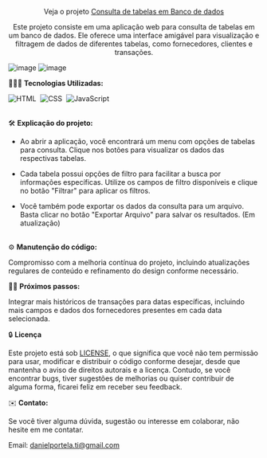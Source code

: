 <div align="center">

Veja o projeto <a href="https://bancodedadosjs.netlify.app/">Consulta de tabelas em Banco de dados</a>

<p>Este projeto consiste em uma aplicação web para consulta de tabelas em um banco de dados. Ele oferece uma interface amigável para visualização e filtragem de dados de diferentes tabelas, como fornecedores, clientes e transações.</p>
</div>

![image](https://github.com/daniel-portela/consulta-banco-de-dados/assets/110783805/5e836db5-2293-402e-9d8d-cabc65e63087)
![image](https://github.com/daniel-portela/consulta-banco-de-dados/assets/110783805/e05dcd35-d5b7-4e7d-a366-051c7ad10f24)

👨🏼‍💻 <b>Tecnologias Utilizadas:</b>


![HTML](https://img.shields.io/badge/-HTML-0D1117?style=for-the-badge&logo=html5&labelColor=0D1117)&nbsp;
![CSS](https://img.shields.io/badge/-CSS-0D1117?style=for-the-badge&logo=CSS3&logoColor=blue&labelColor=0D1117)&nbsp;
![JavaScript](https://img.shields.io/badge/-javascript-0D1117?style=for-the-badge&logo=javascript&logoColor=yellow&labelColor=0D1117)&nbsp;
<br><br>


🛠️ <b>Explicação do projeto: </b>

- Ao abrir a aplicação, você encontrará um menu com opções de tabelas para consulta. Clique nos botões para visualizar os dados das respectivas tabelas.

- Cada tabela possui opções de filtro para facilitar a busca por informações específicas. Utilize os campos de filtro disponíveis e clique no botão "Filtrar" para aplicar os filtros.

- Você também pode exportar os dados da consulta para um arquivo. Basta clicar no botão "Exportar Arquivo" para salvar os resultados. (Em atualização)<br><br>

⚙️ <b>Manutenção do código:</b>

Compromisso com a melhoria contínua do projeto, incluindo atualizações regulares de conteúdo e refinamento do design conforme necessário.

🕵🏻 <b>Próximos passos:</b>

Integrar mais históricos de transações para datas específicas, incluindo mais campos e dados dos fornecedores presentes em cada data selecionada.

🔒 <b>Licença</b>

Este projeto está sob [LICENSE](LICENSE), o que significa que você não tem permissão para usar, modificar e distribuir o código conforme desejar, desde que mantenha o aviso de direitos autorais e a licença. Contudo, se você encontrar bugs, tiver sugestões de melhorias ou quiser contribuir de alguma forma, ficarei feliz em receber seu feedback.

✉️ <b>Contato:</b>

Se você tiver alguma dúvida, sugestão ou interesse em colaborar, não hesite em me contatar.

Email: <a href="mailto:danielportela.ti@gmail.com">danielportela.ti@gmail.com</a> 

